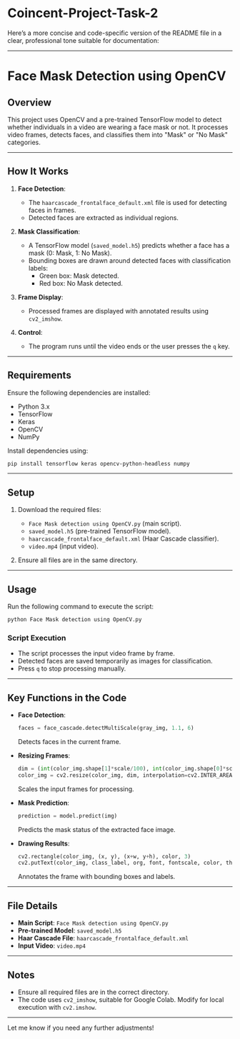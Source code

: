 # Coincent-Project-Task-2

Here’s a more concise and code-specific version of the README file in a clear, professional tone suitable for documentation:

---

# Face Mask Detection using OpenCV

## Overview
This project uses OpenCV and a pre-trained TensorFlow model to detect whether individuals in a video are wearing a face mask or not. It processes video frames, detects faces, and classifies them into "Mask" or "No Mask" categories.

---

## How It Works
1. **Face Detection**: 
   - The `haarcascade_frontalface_default.xml` file is used for detecting faces in frames.
   - Detected faces are extracted as individual regions.

2. **Mask Classification**:
   - A TensorFlow model (`saved_model.h5`) predicts whether a face has a mask (0: Mask, 1: No Mask).
   - Bounding boxes are drawn around detected faces with classification labels:
     - Green box: Mask detected.
     - Red box: No Mask detected.

3. **Frame Display**:
   - Processed frames are displayed with annotated results using `cv2_imshow`.

4. **Control**:
   - The program runs until the video ends or the user presses the `q` key.

---

## Requirements
Ensure the following dependencies are installed:
- Python 3.x
- TensorFlow
- Keras
- OpenCV
- NumPy

Install dependencies using:
```bash
pip install tensorflow keras opencv-python-headless numpy
```

---

## Setup
1. Download the required files:
   - `Face Mask detection using OpenCV.py` (main script).
   - `saved_model.h5` (pre-trained TensorFlow model).
   - `haarcascade_frontalface_default.xml` (Haar Cascade classifier).
   - `video.mp4` (input video).

2. Ensure all files are in the same directory.

---

## Usage
Run the following command to execute the script:
```bash
python Face Mask detection using OpenCV.py
```

### Script Execution
- The script processes the input video frame by frame.
- Detected faces are saved temporarily as images for classification.
- Press `q` to stop processing manually.

---

## Key Functions in the Code
- **Face Detection**:
  ```python
  faces = face_cascade.detectMultiScale(gray_img, 1.1, 6)
  ```
  Detects faces in the current frame.

- **Resizing Frames**:
  ```python
  dim = (int(color_img.shape[1]*scale/100), int(color_img.shape[0]*scale/100))
  color_img = cv2.resize(color_img, dim, interpolation=cv2.INTER_AREA)
  ```
  Scales the input frames for processing.

- **Mask Prediction**:
  ```python
  prediction = model.predict(img)
  ```
  Predicts the mask status of the extracted face image.

- **Drawing Results**:
  ```python
  cv2.rectangle(color_img, (x, y), (x+w, y+h), color, 3)
  cv2.putText(color_img, class_label, org, font, fontscale, color, thickness)
  ```
  Annotates the frame with bounding boxes and labels.

---

## File Details
- **Main Script**: `Face Mask detection using OpenCV.py`
- **Pre-trained Model**: `saved_model.h5`
- **Haar Cascade File**: `haarcascade_frontalface_default.xml`
- **Input Video**: `video.mp4`

---

## Notes
- Ensure all required files are in the correct directory.
- The code uses `cv2_imshow`, suitable for Google Colab. Modify for local execution with `cv2.imshow`.

---

Let me know if you need any further adjustments!
